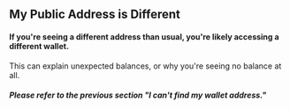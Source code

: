 ## My Public Address is Different

#### If you're seeing a different address than usual, you're likely accessing a different wallet.

This can explain unexpected balances, or why you're seeing no balance at all.

##### Please refer to the previous section "I can't find my wallet address."
